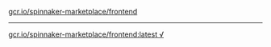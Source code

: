 [gcr.io/spinnaker-marketplace/frontend](https://hub.docker.com/r/anjia0532/spinnaker-marketplace.frontend/tags/) 

----
[gcr.io/spinnaker-marketplace/frontend:latest √](https://hub.docker.com/r/anjia0532/spinnaker-marketplace.frontend/tags/)

